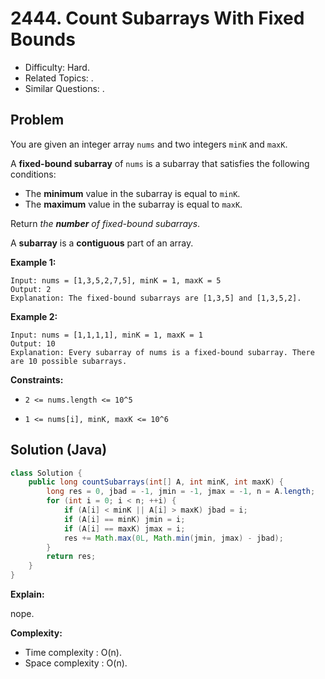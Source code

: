 # 2444. Count Subarrays With Fixed Bounds

- Difficulty: Hard.
- Related Topics: .
- Similar Questions: .

## Problem

You are given an integer array ```nums``` and two integers ```minK``` and ```maxK```.

A **fixed-bound subarray** of ```nums``` is a subarray that satisfies the following conditions:

- The **minimum** value in the subarray is equal to ```minK```.
- The **maximum** value in the subarray is equal to ```maxK```.

Return *the **number** of fixed-bound subarrays*.

A **subarray** is a **contiguous** part of an array.



**Example 1:**

```
Input: nums = [1,3,5,2,7,5], minK = 1, maxK = 5
Output: 2
Explanation: The fixed-bound subarrays are [1,3,5] and [1,3,5,2].
```


**Example 2:**

```
Input: nums = [1,1,1,1], minK = 1, maxK = 1
Output: 10
Explanation: Every subarray of nums is a fixed-bound subarray. There are 10 possible subarrays.
```


**Constraints:**

- ```2 <= nums.length <= 10^5```

- ```1 <= nums[i], minK, maxK <= 10^6```


## Solution (Java)

```java
class Solution {
    public long countSubarrays(int[] A, int minK, int maxK) {
        long res = 0, jbad = -1, jmin = -1, jmax = -1, n = A.length;
        for (int i = 0; i < n; ++i) {
            if (A[i] < minK || A[i] > maxK) jbad = i;
            if (A[i] == minK) jmin = i;
            if (A[i] == maxK) jmax = i;
            res += Math.max(0L, Math.min(jmin, jmax) - jbad);
        }
        return res;
    }
}
```

**Explain:**

nope.

**Complexity:**

* Time complexity : O(n).
* Space complexity : O(n).
